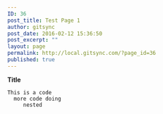 ```yaml
---
ID: 36
post_title: Test Page 1
author: gitsync
post_date: 2016-02-12 15:36:50
post_excerpt: ""
layout: page
permalink: http://local.gitsync.com/?page_id=36
published: true
---
```

**Title**

    This is a code
      more code doing
         nested